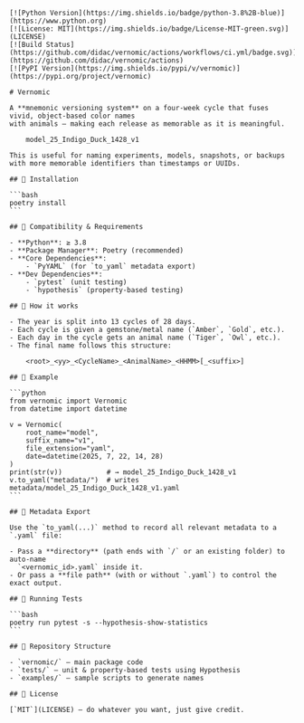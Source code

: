     [![Python Version](https://img.shields.io/badge/python-3.8%2B-blue)](https://www.python.org)
    [![License: MIT](https://img.shields.io/badge/License-MIT-green.svg)](LICENSE)
    [![Build Status](https://github.com/didac/vernomic/actions/workflows/ci.yml/badge.svg)](https://github.com/didac/vernomic/actions)
    [![PyPI Version](https://img.shields.io/pypi/v/vernomic)](https://pypi.org/project/vernomic)

    # Vernomic

    A **mnemonic versioning system** on a four-week cycle that fuses vivid, object-based color names
    with animals — making each release as memorable as it is meaningful.

        model_25_Indigo_Duck_1428_v1

    This is useful for naming experiments, models, snapshots, or backups with more memorable identifiers than timestamps or UUIDs.

    ## 🔧 Installation

    ```bash
    poetry install
    ```

    ## 🔄 Compatibility & Requirements

    - **Python**: ≥ 3.8  
    - **Package Manager**: Poetry (recommended)  
    - **Core Dependencies**:  
        - `PyYAML` (for `to_yaml` metadata export)  
    - **Dev Dependencies**:  
        - `pytest` (unit testing)  
        - `hypothesis` (property-based testing)  

    ## 🧠 How it works

    - The year is split into 13 cycles of 28 days.  
    - Each cycle is given a gemstone/metal name (`Amber`, `Gold`, etc.).  
    - Each day in the cycle gets an animal name (`Tiger`, `Owl`, etc.).  
    - The final name follows this structure:

        <root>_<yy>_<CycleName>_<AnimalName>_<HHMM>[_<suffix>]

    ## 🐍 Example

    ```python
    from vernomic import Vernomic
    from datetime import datetime

    v = Vernomic(
        root_name="model",
        suffix_name="v1",
        file_extension="yaml",
        date=datetime(2025, 7, 22, 14, 28)
    )
    print(str(v))           # → model_25_Indigo_Duck_1428_v1
    v.to_yaml("metadata/")  # writes metadata/model_25_Indigo_Duck_1428_v1.yaml
    ```

    ## 📝 Metadata Export

    Use the `to_yaml(...)` method to record all relevant metadata to a `.yaml` file:

    - Pass a **directory** (path ends with `/` or an existing folder) to auto-name  
      `<vernomic_id>.yaml` inside it.  
    - Or pass a **file path** (with or without `.yaml`) to control the exact output.

    ## 🧪 Running Tests

    ```bash
    poetry run pytest -s --hypothesis-show-statistics
    ```

    ## 📁 Repository Structure

    - `vernomic/` – main package code  
    - `tests/` – unit & property-based tests using Hypothesis  
    - `examples/` – sample scripts to generate names  

    ## 📜 License

    [`MIT`](LICENSE) – do whatever you want, just give credit.
